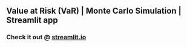 ## Value at Risk (VaR) | Monte Carlo Simulation | Streamlit app

### Check it out @ [streamlit.io](https://value-at-risk-app-64ob4fifbtrxtqmqna4zfd.streamlit.app/) 

<BR/>



